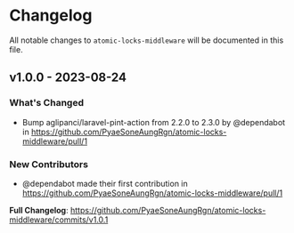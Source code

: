 # Changelog

All notable changes to `atomic-locks-middleware` will be documented in this file.

## v1.0.0 - 2023-08-24

### What's Changed

- Bump aglipanci/laravel-pint-action from 2.2.0 to 2.3.0 by @dependabot in https://github.com/PyaeSoneAungRgn/atomic-locks-middleware/pull/1

### New Contributors

- @dependabot made their first contribution in https://github.com/PyaeSoneAungRgn/atomic-locks-middleware/pull/1

**Full Changelog**: https://github.com/PyaeSoneAungRgn/atomic-locks-middleware/commits/v1.0.1
